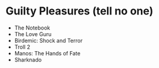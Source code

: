 # Guilty Pleasures (tell no one)

* The Notebook
* The Love Guru
* Birdemic: Shock and Terror
* Troll 2
* Manos: The Hands of Fate
* Sharknado
